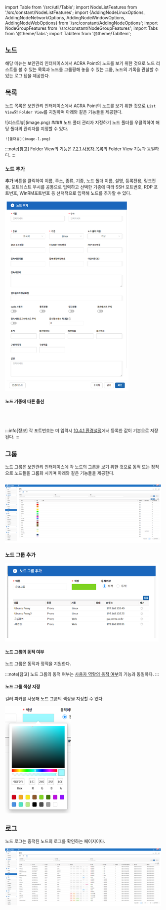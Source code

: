 import Table from '/src/util/Table';
import NodeListFeatures from '/src/constant/NodeListFeatures';
import {AddingNodeLinuxOptions, AddingNodeNetworkOptions, AddingNodeWindowOptions, AddingNodeWebOptions} from '/src/constant/AddingNodeOptions';
import NodeGroupFeatures from '/src/constant/NodeGroupFeatures';
import Tabs from '@theme/Tabs';
import TabItem from '@theme/TabItem';

## 노드
해당 메뉴는 보안관리 인터페이스에서 ACRA Point의 노드를 보기 위한 것으로 노드 리스트를 볼 수 있는 목록과 노드를 그룹핑해 놓을 수 있는 그룹, 노드의 기록을 관찰할 수 있는 로그 탭을 제공한다.

## 목록
노드 목록은 보안관리 인터페이스에서 ACRA Point의 노드를 보기 위한 것으로 `List View`와 `Folder View`를 지원하며 아래와 같은 기능들을 제공한다. 

<Table tableData={NodeListFeatures}/>

<Tabs>
  <TabItem value="리스트뷰" label="리스트뷰">
	![리스트뷰](image.png)  
  </TabItem>
  <TabItem value="폴더뷰" label="폴더뷰" default>
	#### 노드 폴더 관리자 지정하기
	노드 폴더를 우클릭하여 해당 폴더의 관리자를 지정할 수 있다.

	![폴더뷰](image-1.png)  

  :::note[참고]
  Folder View의 기능은 [7.2.1 사용자 목록](/docs/자원/7.2%20사용자/#폴더의-생성수정삭제)의 Folder View 기능과 동일하다.
  :::
  </TabItem>
</Tabs>

### 노드 추가
**추가** 버튼을 클릭하여 이름, 주소, 종류, 기종, 노드 폴더 이름, 설명, 등록전용, 링크전용, 포트테스트 무시를 공통으로 입력하고 선택한 기종에 따라 SSH 포트번호, RDP 포트번호, WinRM포트번호 등 선택적으로 입력해 노드를 추가할 수 있다.

![노드 추가](image-2.png)

#### 노드 기종에 따른 옵션

<Tabs>
  <TabItem value="리눅스/HPUX/AIX/Solaris" label="리눅스/HPUX/AIX/Solaris" default>
    <Table tableData={AddingNodeLinuxOptions}/>
  </TabItem>
  <TabItem value="Network" label="Network">
    <Table tableData={AddingNodeNetworkOptions}/>
  </TabItem>
  <TabItem value="Window" label="Window" >
    <Table tableData={AddingNodeWindowOptions}/>
</TabItem>
  <TabItem value="Web" label="Web" >
    <Table tableData={AddingNodeWebOptions}/>
</TabItem>
</Tabs>

:::info[정보]
  각 포트번호는 미 입력시 [10.4.1 환경설정](/docs/관리/10.4%20제품설정/10.4.1%20환경설정/)에서 등록한 값이 기본으로 저장된다.
:::

## 그룹

노드 그룹은 보안관리 인터페이스에 각 노드의 그룹을 보기 위한 것으로 동적 또는 정적으로 노드들을 그룹화 시키며 아래와 같은 기능들을 제공한다.

<Table tableData={NodeGroupFeatures}/>

![노드 그룹](image-3.png)

### 노드 그룹 추가
![노드 그룹 추가](image-4.png)


#### 노드 그룹의 동적 여부

노드 그룹은 동적과 정적을 지원한다.

:::note[참고]
  노드 그룹의 동적 여부는 [사용자 역할의 동적 여부](/docs/자원/7.2%20사용자/#사용자-역할의-동적-여부)의 기능과 동일하다.
:::

#### 노드 그룹 색상 지정
컬러 피커를 사용해 노드 그룹의 색상을 지정할 수 있다.  

![노드 그룹 색상 지정](image-6.png)


## 로그

노드 로그는 증적된 노드의 로그를 확인하는 페이지이다.

![노드 로그](image-5.png)